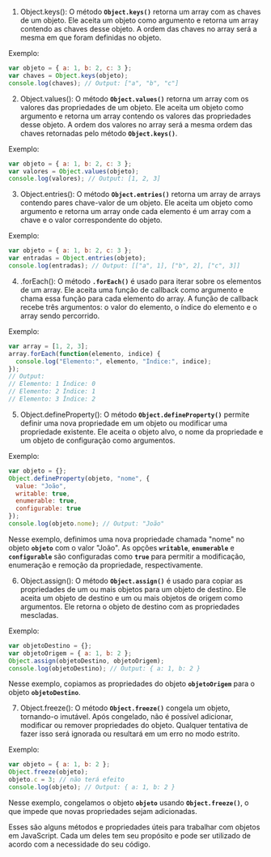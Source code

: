 1. Object.keys():
O método **`Object.keys()`** retorna um array com as chaves de um objeto. Ele aceita um objeto como argumento e retorna um array contendo as chaves desse objeto. A ordem das chaves no array será a mesma em que foram definidas no objeto.

Exemplo:

```javascript
var objeto = { a: 1, b: 2, c: 3 };
var chaves = Object.keys(objeto);
console.log(chaves); // Output: ["a", "b", "c"]
```

2. Object.values():
O método **`Object.values()`** retorna um array com os valores das propriedades de um objeto. Ele aceita um objeto como argumento e retorna um array contendo os valores das propriedades desse objeto. A ordem dos valores no array será a mesma ordem das chaves retornadas pelo método **`Object.keys()`**.

Exemplo:

```javascript
var objeto = { a: 1, b: 2, c: 3 };
var valores = Object.values(objeto);
console.log(valores); // Output: [1, 2, 3]
```

3. Object.entries():
O método **`Object.entries()`** retorna um array de arrays contendo pares chave-valor de um objeto. Ele aceita um objeto como argumento e retorna um array onde cada elemento é um array com a chave e o valor correspondente do objeto.

Exemplo:

```javascript
var objeto = { a: 1, b: 2, c: 3 };
var entradas = Object.entries(objeto);
console.log(entradas); // Output: [["a", 1], ["b", 2], ["c", 3]]
```

4. .forEach():
O método **`.forEach()`** é usado para iterar sobre os elementos de um array. Ele aceita uma função de callback como argumento e chama essa função para cada elemento do array. A função de callback recebe três argumentos: o valor do elemento, o índice do elemento e o array sendo percorrido.

Exemplo:

```javascript
var array = [1, 2, 3];
array.forEach(function(elemento, indice) {
  console.log("Elemento:", elemento, "Índice:", indice);
});
// Output:
// Elemento: 1 Índice: 0
// Elemento: 2 Índice: 1
// Elemento: 3 Índice: 2
```

5. Object.defineProperty():
O método **`Object.defineProperty()`** permite definir uma nova propriedade em um objeto ou modificar uma propriedade existente. Ele aceita o objeto alvo, o nome da propriedade e um objeto de configuração como argumentos.

Exemplo:

```javascript
var objeto = {};
Object.defineProperty(objeto, "nome", {
  value: "João",
  writable: true,
  enumerable: true,
  configurable: true
});
console.log(objeto.nome); // Output: "João"
```

Nesse exemplo, definimos uma nova propriedade chamada "nome" no objeto **`objeto`** com o valor "João". As opções **`writable`**, **`enumerable`** e **`configurable`** são configuradas como **`true`** para permitir a modificação, enumeração e remoção da propriedade, respectivamente.

6. Object.assign():
O método **`Object.assign()`** é usado para copiar as propriedades de um ou mais objetos para um objeto de destino. Ele aceita um objeto de destino e um ou mais objetos de origem como argumentos. Ele retorna o objeto de destino com as propriedades mescladas.

Exemplo:

```javascript
var objetoDestino = {};
var objetoOrigem = { a: 1, b: 2 };
Object.assign(objetoDestino, objetoOrigem);
console.log(objetoDestino); // Output: { a: 1, b: 2 }
```

Nesse exemplo, copiamos as propriedades do objeto **`objetoOrigem`** para o objeto **`objetoDestino`**.

7. Object.freeze():
O método **`Object.freeze()`** congela um objeto, tornando-o imutável. Após congelado, não é possível adicionar, modificar ou remover propriedades do objeto. Qualquer tentativa de fazer isso será ignorada ou resultará em um erro no modo estrito.

Exemplo:

```javascript
var objeto = { a: 1, b: 2 };
Object.freeze(objeto);
objeto.c = 3; // não terá efeito
console.log(objeto); // Output: { a: 1, b: 2 }
```

Nesse exemplo, congelamos o objeto **`objeto`** usando **`Object.freeze()`**, o que impede que novas propriedades sejam adicionadas.

Esses são alguns métodos e propriedades úteis para trabalhar com objetos em JavaScript. Cada um deles tem seu propósito e pode ser utilizado de acordo com a necessidade do seu código.